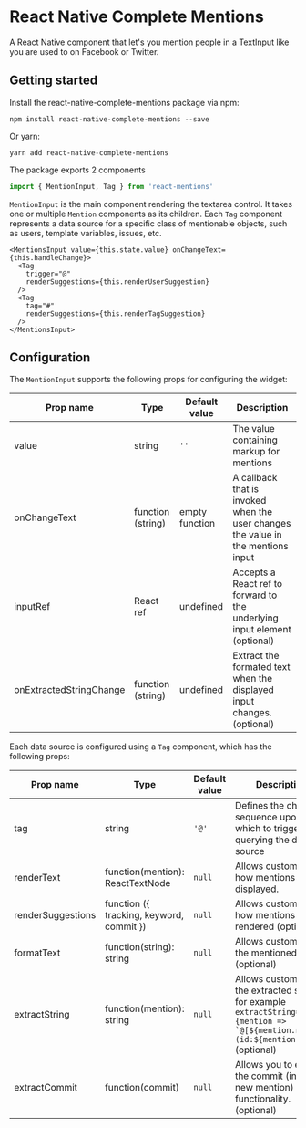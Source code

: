 # React Native Complete Mentions

A React Native component that let's you mention people in a TextInput like you are used to on Facebook or Twitter.

## Getting started

Install the react-native-complete-mentions package via npm:

```
npm install react-native-complete-mentions --save
```

Or yarn:

```
yarn add react-native-complete-mentions
```

The package exports 2 components

```ts
import { MentionInput, Tag } from 'react-mentions'
```

`MentionInput` is the main component rendering the textarea control. It takes one or multiple `Mention` components as its children. Each `Tag` component represents a data source for a specific class of mentionable objects, such as users, template variables, issues, etc.

```tsx
<MentionsInput value={this.state.value} onChangeText={this.handleChange}>
  <Tag
    trigger="@"
    renderSuggestions={this.renderUserSuggestion}
  />
  <Tag
    tag="#"
    renderSuggestions={this.renderTagSuggestion}
  />
</MentionsInput>
```

## Configuration

The `MentionInput` supports the following props for configuring the widget:

| Prop name                   | Type                                                    | Default value  | Description                                                                            |
| --------------------------- | ------------------------------------------------------- | -------------- | -------------------------------------------------------------------------------------- |
| value                       | string                                                  | `''`           | The value containing markup for mentions                                               |
| onChangeText                    | function (string) | empty function | A callback that is invoked when the user changes the value in the mentions input       |
| inputRef                    | React ref                                               | undefined      | Accepts a React ref to forward to the underlying input element (optional)                     |
| onExtractedStringChange     | function (string)                  | undefined      | Extract the formated text when the displayed input changes. (optional)

Each data source is configured using a `Tag` component, which has the following props:

| Prop name        | Type                                                         | Default value                               | Description                                                                                                                                            |
| ---------------- | ------------------------------------------------------------ | ------------------------------------------- | ------------------------------------------------------------------------------------------------------------------------------------------------------ |
| tag               |  string                                             | `'@'`                                       | Defines the char sequence upon which to trigger querying the data source                                                       
| renderText        | function(mention): ReactTextNode                    | `null`                                      | Allows customizing how mentions are displayed. 
| renderSuggestions | function ({ tracking, keyword, commit })            | `null`                                      | Allows customizing how mentions list are rendered (optional)                                                                   
| formatText        | function(string): string                            | `null`                                      | Allows customizing the mentioned text. (optional)
| extractString     | function(mention): string                           | `null`                                      | Allows customizing the extracted string, for example ``extractString={mention => `@[${mention.name}](id:${mention.id})`}`` (optional)
| extractCommit     | function(commit)                                    | `null`                                      | Allows you to extract the commit (insert new mention) functionality. (optional)
